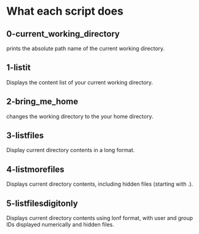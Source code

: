 # What each script does #

## 0-current_working_directory  ##

prints the absolute path name of the current working directory.


## 1-listit  ##

Displays the content list of your current working directory.


## 2-bring_me_home ##

changes the working directory to the your home directory.


## 3-listfiles ##

Display current directory contents in a long format.


## 4-listmorefiles ##

Displays current directory contents, including hidden files (starting with .).


## 5-listfilesdigitonly ##

Displays current directory contents using lonf format, with user and group IDs displayed numerically and hidden files.


##   ##
